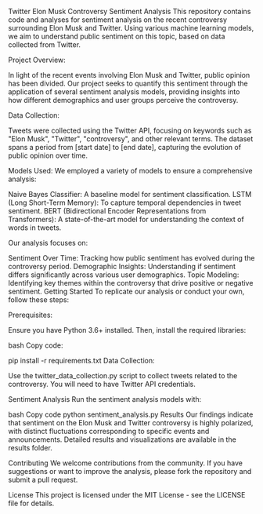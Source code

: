 Twitter Elon Musk Controversy Sentiment Analysis
This repository contains code and analyses for sentiment analysis on the recent controversy surrounding Elon Musk and Twitter. Using various machine learning models, we aim to understand public sentiment on this topic, based on data collected from Twitter.

Project Overview:

In light of the recent events involving Elon Musk and Twitter, public opinion has been divided. Our project seeks to quantify this sentiment through the application of several sentiment analysis models, providing insights into how different demographics and user groups perceive the controversy.

Data Collection:

Tweets were collected using the Twitter API, focusing on keywords such as "Elon Musk", "Twitter", "controversy", and other relevant terms. The dataset spans a period from [start date] to [end date], capturing the evolution of public opinion over time.

Models Used:
We employed a variety of models to ensure a comprehensive analysis:

Naive Bayes Classifier: A baseline model for sentiment classification.
LSTM (Long Short-Term Memory): To capture temporal dependencies in tweet sentiment.
BERT (Bidirectional Encoder Representations from Transformers): A state-of-the-art model for understanding the context of words in tweets.

Our analysis focuses on:

Sentiment Over Time: Tracking how public sentiment has evolved during the controversy period.
Demographic Insights: Understanding if sentiment differs significantly across various user demographics.
Topic Modeling: Identifying key themes within the controversy that drive positive or negative sentiment.
Getting Started
To replicate our analysis or conduct your own, follow these steps:

Prerequisites:

Ensure you have Python 3.6+ installed. Then, install the required libraries:

bash
Copy code:

pip install -r requirements.txt
Data Collection:

Use the twitter_data_collection.py script to collect tweets related to the controversy. You will need to have Twitter API credentials.

Sentiment Analysis
Run the sentiment analysis models with:

bash
Copy code
python sentiment_analysis.py
Results
Our findings indicate that sentiment on the Elon Musk and Twitter controversy is highly polarized, with distinct fluctuations corresponding to specific events and announcements. Detailed results and visualizations are available in the results folder.

Contributing
We welcome contributions from the community. If you have suggestions or want to improve the analysis, please fork the repository and submit a pull request.

License
This project is licensed under the MIT License - see the LICENSE file for details.
